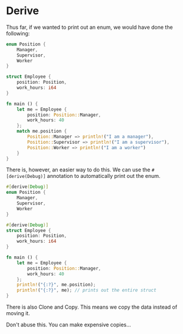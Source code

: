 # Derive

Thus far, if we wanted to print out an enum, we would have done the following:

``` rust
enum Position {
    Manager, 
    Supervisor,
    Worker
}

struct Employee {
    position: Position,
    work_hours: i64
}

fn main () {
    let me = Employee {
        position: Position::Manager,
        work_hours: 40
    };
    match me.position {
        Position::Manager => println!("I am a manager"),
        Position::Supervisor => println!("I am a supervisor"),
        Position::Worker => println!("I am a worker")
    }
}

```

There is, however, an easier way to do this. We can use the `#[derive(Debug)]` annotation to automatically print out the enum. 

``` rust
#[derive(Debug)]
enum Position {
    Manager, 
    Supervisor,
    Worker
}

#[derive(Debug)]
struct Employee {
    position: Position,
    work_hours: i64
}

fn main () {
    let me = Employee {
        position: Position::Manager,
        work_hours: 40
    };
    println!("{:?}", me.position);
    println!("{:?}", me); // prints out the entire struct
}

```

There is also Clone and Copy.
This means we copy the data instead of moving it.

Don't abuse this. You can make expensive copies...